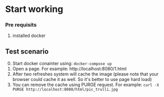 # Start working

### Pre requisits 

1. installed docker

## Test scenario

0. Start docker conainter using: `docker-compose up`
1. Open a page. For example: http://localhost:8080/1.html
2. After two refreshes system will cache the image (please note that your browser
 could cache it as well. So it's better to use page hard load)
3. You can remove the cache using PURGE request. 
For example: `curl -X PURGE http://localhost:8080/html/pic_trulli.jpg`
